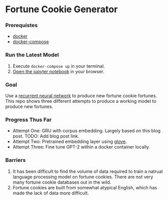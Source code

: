 # Fortune Cookie Generator

### Prerequistes

* [docker](https://www.docker.com/products/docker)
* [docker-compose](https://docs.docker.com/compose/)

### Run the Latest Model

1. Execute `docker-compose up` in your terminal.
2. [Open the jupyter notebook](https://github.com/jupyter/docker-stacks#quick-start) in your browser.

### Goal

Use a [recurrent neural network](https://towardsdatascience.com/illustrated-guide-to-recurrent-neural-networks-79e5eb8049c9) to produce new fortune cookie fortunes. This repo shows three different attempts to produce a working model to produce new fortunes.

### Progress Thus Far

* Attempt One: GRU with corpus embedding. Largely based on this blog post. TODO: Add blog post link.
* Attempt Two: Pretrained embedding layer using [glove](https://nlp.stanford.edu/projects/glove/).
* Attempt Three: Fine tune GPT-2 within a docker container locally.

### Barriers

1. It has been difficult to find the volume of data required to train a natrual language processing model on fortune cookies. There are not very many fortune cookie databases out in the wild.
2. Fortune cookies are built from somewhat atypical English, which has made the lack of data more difficult.
